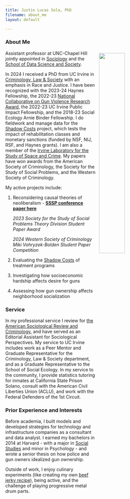 ```yaml
---
title: Justin Lucas Sola, PhD
filename: about_me
layout: default

--- 
```

<style> img { max-width: 40%; height: auto; padding: 8px } </style>
### About Me
<img srcset="
    ./files/small_edited_headshot.jpg 404w, 
    ./files/edited_headshot_w1064.jpg 1064w
  " 
  align="right"
  style="max-width:1000px;width:40%;height:auto;padding:8px">
Assistant professor at UNC-Chapel Hill jointly appointed in [Sociology](https://sociology.unc.edu/people-page/justin-sola/) and the [School of Data Science and Society](https://datascience.unc.edu/person/justin-sola/).

In 2024 I received a PhD from UC Irvine in [Criminology, Law & Society](https://cls.soceco.uci.edu/pages/phd-program) with an emphasis in Race and Justice. I have been recognized with the 2023-24 Haynes Fellowship, the 2022-23 [National Collaborative on Gun Violence Research Award](https://www.ncgvr.org/grants/2022/assessing-the-causes-of-gun-desirability-in-america.html), the 2022-23 UC Irvine Public Impact Fellowship, and the 2018-23 Social Ecology Arnie Binder Fellowship. I do fieldwork and manage data for the [Shadow Costs](https://www.shadowcosts.com) project, which tests the impact of rehabilitation classes and monetary sanctions (funded by NSF, NIJ, RSF, and Haynes grants). I am also a member of the [Irvine Laboratory for the Study of Space and Crime](http://ilssc.soceco.uci.edu/). My papers have won awards from the American Society of Criminology, the Society for the Study of Social Problems, and the Western Society of Criminology.

My active projects include:
1.  Reconsidering causal theories of neoliberalism - <b><a href="https://drive.google.com/file/d/1VUUzjg-Syp3qNQ07UzEjAm9m82WqUu-T/view?usp=sharing">SSSP conference paper here</a></b>

    _2023 Society for the Study of Social Problems Theory Division Student Paper Award_

    _2024 Western Society of Criminology Miki Vohryzek-Bolden Student Paper Competition_
2.  Evaluating the [Shadow Costs](https://www.shadowcosts.com/) of treatment programs
3.  Investigating how socioeconomic hardship affects desire for guns
4.  Assessing how gun ownership affects neighborhood socialization

### Service
In my professional service I review for [the American Sociological Review and Criminology](https://orcid.org/0000-0002-0955-1031), and have served as an Editorial Assistant for Sociological Perspectives. My service to UC Irvine includes work as a Peer Mentor and Graduate Representative for the Criminology, Law & Society department, and as a Graduate Representative to the School of Social Ecology. In my service to the community, I provide statistics tutoring for inmates at California State Prison Solano, consult with the American Civil Liberties Union (ACLU), and work with the Federal Defenders of the 1st Circuit.


### Prior Experience and Interests
Before academia, I built models and developed strategies for technology and infrastructure companies as a consultant and data analyst. I earned my bachelors in 2014 at Harvard - with a major in [Social Studies](https://socialstudies.fas.harvard.edu/) and minor in Psychology - and wrote a senior thesis on how police and gun owners idealized gun ownership. 

Outside of work, I enjoy culinary experiments (like creating my own [beef jerky recipe](https://docs.google.com/spreadsheets/d/14g3BNcLFfN2xKgDRqwK4-0S1jt4SJRSaw_OR_8raQ0g/edit?usp=sharing)), being active, and the challenge of playing progressive metal drum parts.
